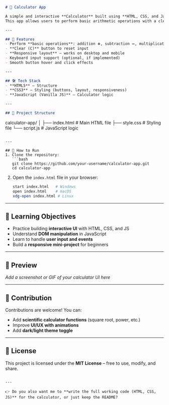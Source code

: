 
```markdown
# 🧮 Calculator App

A simple and interactive **Calculator** built using **HTML, CSS, and JavaScript**.  
This app allows users to perform basic arithmetic operations with a clean and responsive UI.  

---

## 🚀 Features
- Perform **basic operations**: addition ➕, subtraction ➖, multiplication ✖️, division ➗  
- **Clear (C)** button to reset input  
- **Responsive layout** – works on desktop and mobile  
- Keyboard input support (optional, if implemented)  
- Smooth button hover and click effects  

---

## 🛠️ Tech Stack
- **HTML5** – Structure  
- **CSS3** – Styling (buttons, layout, responsiveness)  
- **JavaScript (Vanilla JS)** – Calculator logic  

---

## 📂 Project Structure
```

calculator-app/
│
├── index.html    # Main HTML file
├── style.css     # Styling file
└── script.js     # JavaScript logic

````

---

## 📖 How to Run
1. Clone the repository:
   ```bash
   git clone https://github.com/your-username/calculator-app.git
   cd calculator-app
````

2. Open the `index.html` file in your browser:

   ```bash
   start index.html   # Windows
   open index.html    # macOS
   xdg-open index.html # Linux
   ```

---

## 🎯 Learning Objectives

* Practice building **interactive UI** with HTML, CSS, and JS
* Understand **DOM manipulation** in JavaScript
* Learn to handle **user input and events**
* Build a **responsive mini-project** for beginners

---

## 📸 Preview

*Add a screenshot or GIF of your calculator UI here*

---

## 🤝 Contribution

Contributions are welcome! You can:

* Add **scientific calculator functions** (square root, power, etc.)
* Improve **UI/UX with animations**
* Add **dark/light theme toggle**

---

## 📜 License

This project is licensed under the **MIT License** – free to use, modify, and share.

```

---

👉 Do you also want me to **write the full working code (HTML, CSS, JS)** for the calculator, or just keep the README?
```
